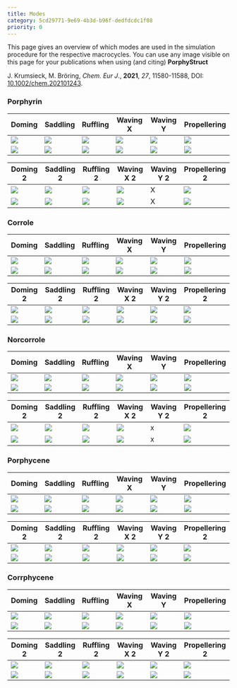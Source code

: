 ```yaml
---
title: Modes
category: 5cd29771-9e69-4b3d-b96f-dedfdcdc1f08
priority: 0
---
```

This page gives an overview of which modes are used in the simulation procedure for the respective macrocycles. You can use any image visible on this page for your publications when using (and citing) **PorphyStruct** 



J. Krumsieck, M. Bröring, *Chem. Eur J*., **2021**, *27*, 11580-11588, DOI: [10.1002/chem.202101243](https://doi.org/10.1002/chem.202101243).



### Porphyrin

| Doming                         | Saddling                         | Ruffling                         | Waving X                        | Waving Y                        | Propellering                         |
| ------------------------------ | -------------------------------- | -------------------------------- | ------------------------------- | ------------------------------- | ------------------------------------ |
| ![](/modes/P/dom.jpg)          | ![](/modes/P/sad.jpg)            | ![](/modes/P/ruf.jpg)            | ![](/modes/P/wavx.jpg)          | ![](/modes/P/wavy.jpg)          | ![](/modes/P/pro.jpg)                |
| ![](/modes/P/Doming_graph.svg) | ![](/modes/P/Saddling_graph.svg) | ![](/modes/P/Ruffling_graph.svg) | ![](/modes/P/WavingX_graph.svg) | ![](/modes/P/WavingY_graph.svg) | ![](/modes/P/Propellering_graph.svg) |

| Doming 2                        | Saddling 2                        | Ruffling 2                        | Waving X 2                       | Waving Y 2 | Propellering 2                        |
| ------------------------------- | --------------------------------- | --------------------------------- | -------------------------------- | ---------- | ------------------------------------- |
| ![](/modes/P/dom2.jpg)          | ![](/modes/P/sad2.jpg)            | ![](/modes/P/ruf2.jpg)            | ![](/modes/P/wavx2.jpg)          | X          | ![](/modes/P/pro2.jpg)                |
| ![](/modes/P/Doming2_graph.svg) | ![](/modes/P/Saddling2_graph.svg) | ![](/modes/P/Ruffling2_graph.svg) | ![](/modes/P/WavingX2_graph.svg) | X          | ![](/modes/P/Propellering2_graph.svg) |

### Corrole

| Doming                         | Saddling                         | Ruffling                         | Waving X                        | Waving Y                        | Propellering                         |
| ------------------------------ | -------------------------------- | -------------------------------- | ------------------------------- | ------------------------------- | ------------------------------------ |
| ![](/modes/C/dom.jpg)          | ![](/modes/C/sad.jpg)            | ![](/modes/C/ruf.jpg)            | ![](/modes/C/wavx.jpg)          | ![](/modes/C/wavy.jpg)          | ![](/modes/C/pro.jpg)                |
| ![](/modes/C/Doming_graph.svg) | ![](/modes/C/Saddling_graph.svg) | ![](/modes/C/Ruffling_graph.svg) | ![](/modes/C/WavingX_graph.svg) | ![](/modes/C/WavingY_graph.svg) | ![](/modes/C/Propellering_graph.svg) |

| Doming 2                        | Saddling 2                        | Ruffling 2                        | Waving X 2                       | Waving Y 2                       | Propellering 2                        |
| ------------------------------- | --------------------------------- | --------------------------------- | -------------------------------- | -------------------------------- | ------------------------------------- |
| ![](/modes/C/dom2.jpg)          | ![](/modes/C/sad2.jpg)            | ![](/modes/C/ruf2.jpg)            | ![](/modes/C/wavx2.jpg)          | ![](/modes/C/wavy2.jpg)          | ![](/modes/C/pro2.jpg)                |
| ![](/modes/C/Doming2_graph.svg) | ![](/modes/C/Saddling2_graph.svg) | ![](/modes/C/Ruffling2_graph.svg) | ![](/modes/C/WavingX2_graph.svg) | ![](/modes/C/WavingY2_graph.svg) | ![](/modes/C/Propellering2_graph.svg) |

### Norcorrole

| Doming                          | Saddling                          | Ruffling                          | Waving X                         | Waving Y                         | Propellering                          |
| ------------------------------- | --------------------------------- | --------------------------------- | -------------------------------- | -------------------------------- | ------------------------------------- |
| ![](/modes/Nc/dom.jpg)          | ![](/modes/Nc/sad.jpg)            | ![](/modes/Nc/ruf.jpg)            | ![](/modes/Nc/wavx.jpg)          | ![](/modes/Nc/wavy.jpg)          | ![](/modes/Nc/pro.jpg)                |
| ![](/modes/Nc/Doming_graph.svg) | ![](/modes/Nc/Saddling_graph.svg) | ![](/modes/Nc/Ruffling_graph.svg) | ![](/modes/Nc/WavingX_graph.svg) | ![](/modes/Nc/WavingY_graph.svg) | ![](/modes/Nc/Propellering_graph.svg) |

| Doming 2                         | Saddling 2                         | Ruffling 2                         | Waving X 2                        | Waving Y 2 | Propellering 2                         |
| -------------------------------- | ---------------------------------- | ---------------------------------- | --------------------------------- | ---------- | -------------------------------------- |
| ![](/modes/Nc/dom2.jpg)          | ![](/modes/Nc/sad2.jpg)            | ![](/modes/Nc/ruf2.jpg)            | ![](/modes/Nc/wavx2.jpg)          | x          | ![](/modes/Nc/pro2.jpg)                |
| ![](/modes/Nc/Doming2_graph.svg) | ![](/modes/Nc/Saddling2_graph.svg) | ![](/modes/Nc/Ruffling2_graph.svg) | ![](/modes/Nc/WavingX2_graph.svg) | x          | ![](/modes/Nc/Propellering2_graph.svg) |

### Porphycene

| Doming                          | Saddling                          | Ruffling                          | Waving X                         | Waving Y                         | Propellering                          |
| ------------------------------- | --------------------------------- | --------------------------------- | -------------------------------- | -------------------------------- | ------------------------------------- |
| ![](/modes/Pc/dom.jpg)          | ![](/modes/Pc/sad.jpg)            | ![](/modes/Pc/ruf.jpg)            | ![](/modes/Pc/wavx.jpg)          | ![](/modes/Pc/wavy.jpg)          | ![](/modes/Pc/pro.jpg)                |
| ![](/modes/Pc/Doming_graph.svg) | ![](/modes/Pc/Saddling_graph.svg) | ![](/modes/Pc/Ruffling_graph.svg) | ![](/modes/Pc/WavingX_graph.svg) | ![](/modes/Pc/WavingY_graph.svg) | ![](/modes/Pc/Propellering_graph.svg) |

| Doming 2                         | Saddling 2                         | Ruffling 2                         | Waving X 2                        | Waving Y 2                        | Propellering 2                         |
| -------------------------------- | ---------------------------------- | ---------------------------------- | --------------------------------- | --------------------------------- | -------------------------------------- |
| ![](/modes/Pc/dom2.jpg)          | ![](/modes/Pc/sad2.jpg)            | ![](/modes/Pc/ruf2.jpg)            | ![](/modes/Pc/wavx2.jpg)          | ![](/modes/Pc/wavy2.jpg)          | ![](/modes/Pc/pro2.jpg)                |
| ![](/modes/Pc/Doming2_graph.svg) | ![](/modes/Pc/Saddling2_graph.svg) | ![](/modes/Pc/Ruffling2_graph.svg) | ![](/modes/Pc/WavingX2_graph.svg) | ![](/modes/Pc/WavingY2_graph.svg) | ![](/modes/Pc/Propellering2_graph.svg) |

### Corrphycene

| Doming                          | Saddling                          | Ruffling                          | Waving X                         | Waving Y                         | Propellering                          |
| ------------------------------- | --------------------------------- | --------------------------------- | -------------------------------- | -------------------------------- | ------------------------------------- |
| ![](/modes/Cn/dom.jpg)          | ![](/modes/Cn/sad.jpg)            | ![](/modes/Cn/ruf.jpg)            | ![](/modes/Cn/wavx.jpg)          | ![](/modes/Cn/wavy.jpg)          | ![](/modes/Cn/pro.jpg)                |
| ![](/modes/Cn/Doming_graph.svg) | ![](/modes/Cn/Saddling_graph.svg) | ![](/modes/Cn/Ruffling_graph.svg) | ![](/modes/Cn/WavingX_graph.svg) | ![](/modes/Cn/WavingY_graph.svg) | ![](/modes/Cn/Propellering_graph.svg) |

| Doming 2                         | Saddling 2                         | Ruffling 2                         | Waving X 2                        | Waving Y 2                        | Propellering 2                         |
| -------------------------------- | ---------------------------------- | ---------------------------------- | --------------------------------- | --------------------------------- | -------------------------------------- |
| ![](/modes/Cn/dom2.jpg)          | ![](/modes/Cn/sad2.jpg)            | ![](/modes/Cn/ruf2.jpg)            | ![](/modes/Cn/wavx2.jpg)          | ![](/modes/Cn/wavy2.jpg)          | ![](/modes/Cn/pro2.jpg)                |
| ![](/modes/Cn/Doming2_graph.svg) | ![](/modes/Cn/Saddling2_graph.svg) | ![](/modes/Cn/Ruffling2_graph.svg) | ![](/modes/Cn/WavingX2_graph.svg) | ![](/modes/Cn/WavingY2_graph.svg) | ![](/modes/Cn/Propellering2_graph.svg) |